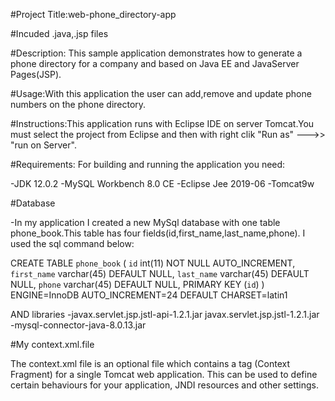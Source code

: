 #Project Title:web-phone_directory-app

#Incuded
.java,.jsp files 

#Description:
This sample application demonstrates how to generate a phone directory for a company and based on Java EE and JavaServer Pages(JSP).


#Usage:With this application the user can add,remove and update phone numbers on the phone directory.  

#Instructions:This application runs with Eclipse IDE on server Tomcat.You must select the project from Eclipse and then
with right clik "Run as" --->> "run on Server".




#Requirements:
For building and running the application you need:

-JDK 12.0.2
-MySQL Workbench 8.0 CE
-Eclipse Jee 2019-06
-Tomcat9w

#Database 

-In my application I created a new MySql database with one table phone_book.This table has four fields(id,first_name,last_name,phone).
I used the sql command below:

CREATE TABLE `phone_book` (
  `id` int(11) NOT NULL AUTO_INCREMENT,
  `first_name` varchar(45) DEFAULT NULL,
  `last_name` varchar(45) DEFAULT NULL,
  `phone` varchar(45) DEFAULT NULL,
  PRIMARY KEY (`id`)
) ENGINE=InnoDB AUTO_INCREMENT=24 DEFAULT CHARSET=latin1




AND libraries
-javax.servlet.jsp.jstl-api-1.2.1.jar
javax.servlet.jsp.jstl-1.2.1.jar
-mysql-connector-java-8.0.13.jar




#My context.xml.file

The context.xml file is an optional file which contains a <Context> tag (Context Fragment) for a single Tomcat web application. This can be used to define certain behaviours for your application, JNDI resources and other settings.
  
  <Context>

  <Resource name="jdbc/web_phone_tracker" 
  			auth="Container" type="javax.sql.DataSource"
               maxActive="20" maxIdle="5" maxWait="10000"
               username="webphone" password="webphone" 
               driverClassName="com.mysql.jdbc.Driver"
                url="jdbc:mysql://localhost:3306/web_phone_tracker?useSSL=false&amp;serverTimezone=UTC">
  </Resource>             
</Context>
